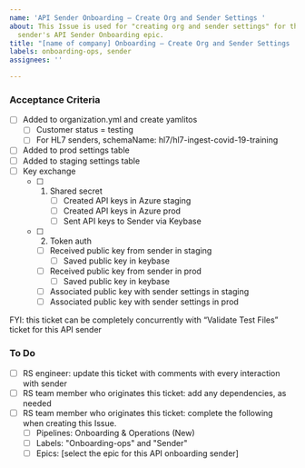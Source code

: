 ```yaml
---
name: 'API Sender Onboarding – Create Org and Sender Settings '
about: This Issue is used for "creating org and sender settings" for the individual
  sender's API Sender Onboarding epic.
title: "[name of company] Onboarding – Create Org and Sender Settings  "
labels: onboarding-ops, sender
assignees: ''

---
```


### Acceptance Criteria 
- [ ] Added to organization.yml and create yamlitos  
    - [ ] Customer status = testing  
    - [ ] For HL7 senders, schemaName: hl7/hl7-ingest-covid-19-training  

- [ ] Added to prod settings table  
- [ ] Added to staging settings table  
- [ ] Key exchange  
    - [ ] 1. Shared secret  
         - [ ] Created API keys in Azure staging   
         - [ ] Created API keys in Azure prod  
         - [ ]  Sent API keys to Sender via Keybase  
     - [ ] 2. Token auth  
         - [ ] Received public key from sender in staging  
              - [ ] Saved public key in keybase  
         - [ ] Received public key from sender in prod  
              - [ ] Saved public key in keybase  
         - [ ] Associated public key with sender settings in staging  
         - [ ] Associated public key with sender settings in prod 

FYI: this ticket can be completely concurrently with “Validate Test Files” ticket for this API sender 

### To Do 
- [ ] RS engineer: update this ticket with comments with every interaction with sender 
- [ ] RS team member who originates this ticket: add any dependencies, as needed 
- [ ] RS team member who originates this ticket: complete the following when creating this Issue. 
     - [ ] Pipelines: Onboarding & Operations (New) 
     - [ ] Labels: "Onboarding-ops" and "Sender" 
     - [ ] Epics: [select the epic for this API onboarding sender]
